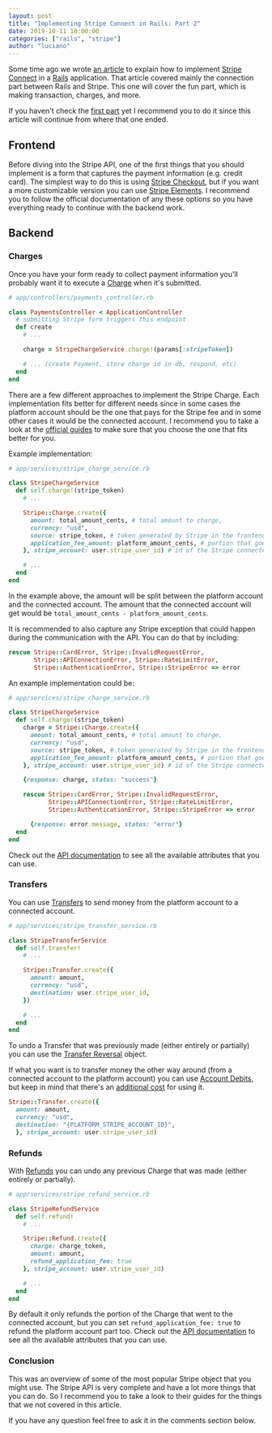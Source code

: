 ```yaml
---
layout: post
title: "Implementing Stripe Connect in Rails: Part 2"
date: 2019-10-11 10:00:00
categories: ["rails", "stripe"]
author: "luciano"
---
```


Some time ago we wrote [an article](https://www.ombulabs.com/blog/rails/stripe/stripe-connect-part-1.html) to explain how to implement [Stripe Connect](https://stripe.com/connect) in a [Rails](https://rubyonrails.org) application. That article covered mainly the connection part between Rails and Stripe. This one will cover the fun part, which is making transaction, charges, and more.

If you haven't check the [first part](https://www.ombulabs.com/blog/rails/stripe/stripe-connect-part-1.html) yet I recommend you to do it since this article will continue from where that one ended.

<!--more-->

## Frontend

Before diving into the Stripe API, one of the first things that you should implement is a form that captures the payment information (e.g. credit card).
The simplest way to do this is using [Stripe Checkout](https://stripe.com/docs/payments/checkout), but if you want a more customizable version you can use [Stripe Elements](https://stripe.com/docs/web/setup).
I recommend you to follow the official documentation of any these options so you have everything ready to continue with the backend work.

## Backend

### Charges

Once you have your form ready to collect payment information you'll probably want it to execute a [Charge](https://stripe.com/docs/api/charges) when it's submitted.

```ruby
# app/controllers/payments_controller.rb

class PaymentsController < ApplicationController
  # submitting Stripe form triggers this endpoint
  def create
    # ...

    charge = StripeChargeService.charge!(params[:stripeToken])

    # ... (create Payment, store charge id in db, respond, etc)
  end
end
```
There are a few different approaches to implement the Stripe Charge. Each implementation fits better for different needs since in some cases the platform account should be the one that pays for the Stripe fee and in some other cases it would be the connected account. I recommend you to take a look at the [official guides](https://stripe.com/docs/connect/charges) to make sure that you choose the one that fits better for you.

Example implementation:
```ruby
# app/services/stripe_charge_service.rb

class StripeChargeService
  def self.charge!(stripe_token)
    # ...

    Stripe::Charge.create({
      amount: total_amount_cents, # total amount to charge,
      currency: "usd",
      source: stripe_token, # token generated by Stripe in the frontend
      application_fee_amount: platform_amount_cents, # portion that goes to the Stripe platform account
    }, stripe_account: user.stripe_user_id) # id of the Stripe connected account

    # ...
  end
end
```

In the example above, the amount will be split between the platform account and the connected account. The amount that the connected account will get would be `total_amount_cents - platform_amount_cents`.

It is recommended to also capture any Stripe exception that could happen during the communication with the API. You can do that by including:

```ruby
rescue Stripe::CardError, Stripe::InvalidRequestError,
       Stripe::APIConnectionError, Stripe::RateLimitError,
       Stripe::AuthenticationError, Stripe::StripeError => error
```

An example implementation could be:

```ruby
# app/services/stripe_charge_service.rb

class StripeChargeService
  def self.charge!(stripe_token)
    charge = Stripe::Charge.create({
      amount: total_amount_cents, # total amount to charge,
      currency: "usd",
      source: stripe_token, # token generated by Stripe in the frontend
      application_fee_amount: platform_amount_cents, # portion that goes to the Stripe platform account
    }, stripe_account: user.stripe_user_id) # id of the Stripe connected account

    {response: charge, status: "success"}

    rescue Stripe::CardError, Stripe::InvalidRequestError,
           Stripe::APIConnectionError, Stripe::RateLimitError,
           Stripe::AuthenticationError, Stripe::StripeError => error

      {response: error.message, status: "error"}
  end
end
```

Check out the [API documentation](https://stripe.com/docs/api/charges) to see all the available attributes that you can use.

### Transfers

You can use [Transfers](https://stripe.com/docs/api/transfers) to send money from the platform account to a connected account.

```ruby
# app/services/stripe_transfer_service.rb

class StripeTransferService
  def self.transfer!
    # ...

    Stripe::Transfer.create({
      amount: amount,
      currency: "usd",
      destination: user.stripe_user_id,
    })

    # ...
  end
end
```

To undo a Transfer that was previously made (either entirely or partially) you can use the [Transfer Reversal](https://stripe.com/docs/api/transfer_reversals) object.

If what you want is to transfer money the other way around (from a connected account to the platform account) you can use [Account Debits](https://stripe.com/docs/connect/account-debits), but keep in mind that there's an [additional cost](https://stripe.com/connect/pricing) for using it.

```ruby
Stripe::Transfer.create({
  amount: amount,
  currency: "usd",
  destination: "{PLATFORM_STRIPE_ACCOUNT_ID}",
  }, stripe_account: user.stripe_user_id)
```

### Refunds

With [Refunds](https://stripe.com/docs/api/refunds) you can undo any previous Charge that was made (either entirely or partially).


```ruby
# app/services/stripe_refund_service.rb

class StripeRefundService
  def self.refund!
    # ...

    Stripe::Refund.create({
      charge: charge_token,
      amount: amount,
      refund_application_fee: true
    }, stripe_account: user.stripe_user_id)

    # ...
  end
end
```

By default it only refunds the portion of the Charge that went to the connected account, but you can set `refund_application_fee: true` to refund the platform account part too. Check out the [API documentation](https://stripe.com/docs/api/refunds) to see all the available attributes that you can use.

### Conclusion

This was an overview of some of the most popular Stripe object that you might use. The Stripe API is very complete and have a lot more things that you can do. So I recommend you to take a look to their guides for the things that we not covered in this article.

If you have any question feel free to ask it in the comments section below.
